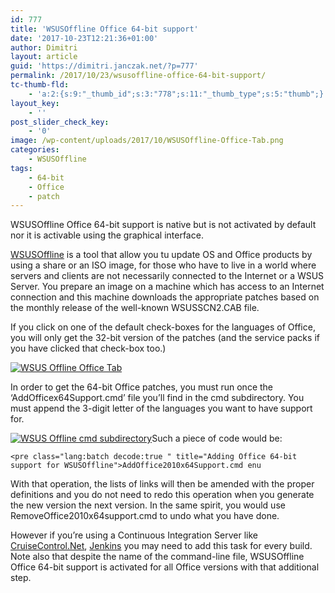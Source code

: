 ```yaml
---
id: 777
title: 'WSUSOffline Office 64-bit support'
date: '2017-10-23T12:21:36+01:00'
author: Dimitri
layout: article
guid: 'https://dimitri.janczak.net/?p=777'
permalink: /2017/10/23/wsusoffline-office-64-bit-support/
tc-thumb-fld:
    - 'a:2:{s:9:"_thumb_id";s:3:"778";s:11:"_thumb_type";s:5:"thumb";}'
layout_key:
    - ''
post_slider_check_key:
    - '0'
image: /wp-content/uploads/2017/10/WSUSOffline-Office-Tab.png
categories:
    - WSUSOffline
tags:
    - 64-bit
    - Office
    - patch
---
```


WSUSOffline Office 64-bit support is native but is not activated by default nor it is activable using the graphical interface.

[ WSUSOffline](http://www.wsusoffline.net/) is a tool that allow you tu update OS and Office products by using a share or an ISO image, for those who have to live in a world where servers and clients are not necessarily connected to the Internet or a WSUS Server. You prepare an image on a machine which has access to an Internet connection and this machine downloads the appropriate patches based on the monthly release of the well-known WSUSSCN2.CAB file.

If you click on one of the default check-boxes for the languages of Office, you will only get the 32-bit version of the patches (and the service packs if you have clicked that check-box too.)

[![WSUS Offline Office Tab](https://dimitri.janczak.net/wp-content/uploads/2017/10/WSUSOffline-Office-Tab.png)](https://dimitri.janczak.net/wp-content/uploads/2017/10/WSUSOffline-Office-Tab.png)

In order to get the 64-bit Office patches, you must run once the ‘AddOfficex64Support.cmd’ file you’ll find in the cmd subdirectory. You must append the 3-digit letter of the languages you want to have support for.

[![WSUS Offline cmd subdirectory](https://dimitri.janczak.net/wp-content/uploads/2017/10/WSUSOffline-cmd-subdirectory-contents.png)](https://dimitri.janczak.net/wp-content/uploads/2017/10/WSUSOffline-cmd-subdirectory-contents.png)Such a piece of code would be:

```
<pre class="lang:batch decode:true " title="Adding Office 64-bit support for WSUSOffline">AddOffice2010x64Support.cmd enu
```

With that operation, the lists of links will then be amended with the proper definitions and you do not need to redo this operation when you generate the new version the next version. In the same spirit, you would use RemoveOffice2010x64support.cmd to undo what you have done.

However if you’re using a Continuous Integration Server like [CruiseControl.Net](http://www.cruisecontrolnet.org/), [Jenkins](https://jenkins.io/) you may need to add this task for every build. Note also that despite the name of the command-line file, WSUSOffline Office 64-bit support is activated for all Office versions with that additional step.